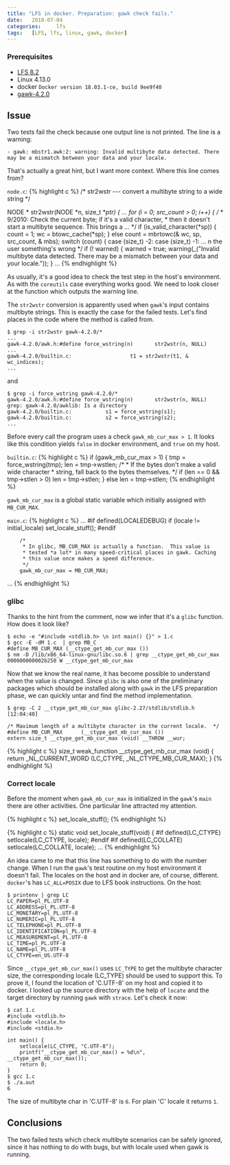```yaml
---
title: "LFS in docker. Preparation: gawk check fails."
date:   2018-07-04
categories:     lfs
tags:   [LFS, lfs, linux, gawk, docker]
---
```


### Prerequisites
- [LFS 8.2][lfs-main]
- Linux 4.13.0
- docker `Docker version 18.03.1-ce, build 9ee9f40`
- [gawk-4.2.0][lfs-gawk]

## Issue
Two tests fail the check because one output line is not printed. The line is a warning:

```
- gawk: mbstr1.awk:2: warning: Invalid multibyte data detected. There may be a mismatch between your data and your locale.
```

That's actually a great hint, but I want more context. Where this line comes from? 

`node.c`:
{% highlight c %}
/* str2wstr --- convert a multibyte string to a wide string */

NODE *
str2wstr(NODE *n, size_t **ptr)
{
        ...
        for (i = 0; src_count > 0; i++) {
                /*
                 * 9/2010: Check the current byte; if it's a valid character,
                 * then it doesn't start a multibyte sequence. This brings a
                    ...
                 */
                if (is_valid_character(*sp)) {
                        count = 1;
                        wc = btowc_cache(*sp);
                } else
                        count = mbrtowc(& wc, sp, src_count, & mbs);
                switch (count) {
                case (size_t) -2:
                case (size_t) -1: 
                        ...
                        n the user something's wrong */
                        if (! warned) {
                                warned = true;
                                warning(_("Invalid multibyte data detected. There may be a mismatch between your data and your locale."));
                        }
...
{% endhighlight %}

As usually, it's a good idea to check the test step in the host's environment. As with the `coreutils` case everything works good. We need to look closer at the function which outputs the warning line.

The `str2wstr` conversion is apparently used when `gawk`'s input contains multibyte strings. This is exactly the case for the failed tests.  Let's find places in the code where the method is called from.

```
$ grep -i str2wstr gawk-4.2.0/*
...
gawk-4.2.0/awk.h:#define force_wstring(n)       str2wstr(n, NULL)
...
gawk-4.2.0/builtin.c:                   t1 = str2wstr(t1, & wc_indices);
...
```

and 

```
$ grep -i force_wstring gawk-4.2.0/*
gawk-4.2.0/awk.h:#define force_wstring(n)       str2wstr(n, NULL)
grep: gawk-4.2.0/awklib: Is a directory
gawk-4.2.0/builtin.c:           s1 = force_wstring(s1);
gawk-4.2.0/builtin.c:           s2 = force_wstring(s2);
...
```

Before every call the program uses a check `gawk_mb_cur_max > 1`. It looks like this condition yields `false` in docker environment, and `true` on my host.

`builtin.c`:
{% highlight c %}
        if (gawk_mb_cur_max > 1) {
                tmp = force_wstring(tmp);
                len = tmp->wstlen;
                /*
                 * If the bytes don't make a valid wide character
                 * string, fall back to the bytes themselves.
                 */
                 if (len == 0 && tmp->stlen > 0)
                         len = tmp->stlen;
        } else
                len = tmp->stlen;
{% endhighlight %}

`gawk_mb_cur_max` is a global static variable which initially assigned with `MB_CUR_MAX`. 

`main.c`:
{% highlight c %}
... 
#if defined(LOCALEDEBUG)
        if (locale != initial_locale)
                set_locale_stuff();
#endif

        /*
         * In glibc, MB_CUR_MAX is actually a function.  This value is
         * tested *a lot* in many speed-critical places in gawk. Caching
         * this value once makes a speed difference.
         */
        gawk_mb_cur_max = MB_CUR_MAX;
...
{% endhighlight %}

### glibc
Thanks to the hint from the comment, now we infer that it's a `glibc` function. How does it look like? 

```
$ echo -e "#include <stdlib.h> \n int main() {}" > 1.c
$ gcc -E -dM 1.c  | grep MB_C                          
#define MB_CUR_MAX (__ctype_get_mb_cur_max ())
$ nm -D /lib/x86_64-linux-gnu/libc.so.6 | grep __ctype_get_mb_cur_max
000000000002b250 W __ctype_get_mb_cur_max
```

Now that we know the real name, it has become possible to understand when the value is changed. Since `glibc` is also one of the preliminary packages which should be installed along with `gawk` in the LFS preparation phase, we can quickly untar and find the method implementation.

```
$ grep -C 2 __ctype_get_mb_cur_max glibc-2.27/stdlib/stdlib.h                                                                                            [12:04:40]

/* Maximum length of a multibyte character in the current locale.  */
#define MB_CUR_MAX      (__ctype_get_mb_cur_max ())
extern size_t __ctype_get_mb_cur_max (void) __THROW __wur;

```

{% highlight c %}
size_t
weak_function
__ctype_get_mb_cur_max (void)
{
  return _NL_CURRENT_WORD (LC_CTYPE, _NL_CTYPE_MB_CUR_MAX);
}
{% endhighlight %}

### Correct locale

Before the moment when `gawk_mb_cur_max` is initialized in the `gawk`'s `main` there are other activities. One particular line attracted my attention.

{% highlight c %}
        set_locale_stuff();
{% endhighlight %}

{% highlight c %}
static void
set_locale_stuff(void)
{
#if defined(LC_CTYPE)
        setlocale(LC_CTYPE, locale);
#endif
#if defined(LC_COLLATE)
        setlocale(LC_COLLATE, locale);
...
{% endhighlight %}

An idea came to me that this line has something to do with the number change. When I run the `gawk`'s test routine on my host environment it doesn't fail. The locales on the host and in docker are, of course, different. `docker`'s has `LC_ALL=POSIX` due to LFS book instructions. On the host: 

```
$ printenv | grep LC
LC_PAPER=pl_PL.UTF-8
LC_ADDRESS=pl_PL.UTF-8
LC_MONETARY=pl_PL.UTF-8
LC_NUMERIC=pl_PL.UTF-8
LC_TELEPHONE=pl_PL.UTF-8
LC_IDENTIFICATION=pl_PL.UTF-8
LC_MEASUREMENT=pl_PL.UTF-8
LC_TIME=pl_PL.UTF-8
LC_NAME=pl_PL.UTF-8
LC_CTYPE=en_US.UTF-8
```

Since `__ctype_get_mb_cur_max()` uses `LC_TYPE` to get the multibyte character size, the corresponding locale (LC_TYPE) should be used to support this. To prove it, I found the location of 'C.UTF-8' on my host and copied it to docker. I looked up the source directory with the help of `locate` and the target directory by running `gawk` with `strace`. Let's check it now:

```
$ cat 1.c
#include <stdlib.h> 
#include <locale.h>
#include <stdio.h> 

int main() {
    setlocale(LC_CTYPE, "C.UTF-8");
    printf("__ctype_get_mb_cur_max() = %d\n", __ctype_get_mb_cur_max());
    return 0;
}
$ gcc 1.c
$ ./a.out
6
```
The size of multibyte char in 'C.UTF-8' is `6`. For plain 'C' locale it returns `1`.

## Conclusions
The two failed tests which check multibyte scenarios can be safely ignored, since it has nothing to do with bugs, but with locale used when gawk is running.

[lfs-main]: http://www.linuxfromscratch.org/lfs/view/8.2/
[lfs-gawk]: http://www.linuxfromscratch.org/lfs/view/8.2/chapter05/gawk.html
